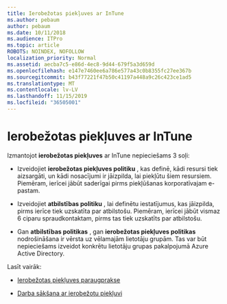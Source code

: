```yaml
---
title: Ierobežotas piekļuves ar InTune
ms.author: pebaum
author: pebaum
ms.date: 10/11/2018
ms.audience: ITPro
ms.topic: article
ROBOTS: NOINDEX, NOFOLLOW
localization_priority: Normal
ms.assetid: aecba7c5-e86d-4ec8-9d44-679f5a3d659d
ms.openlocfilehash: e147e7460ee6a786e577a43c0b8355fc27ee367b
ms.sourcegitcommit: b43f77221f47b50c41197a448a9c26c423ce1ad5
ms.translationtype: MT
ms.contentlocale: lv-LV
ms.lasthandoff: 11/15/2019
ms.locfileid: "36505001"
---
```

# <a name="conditional-access-with-intune"></a>Ierobežotas piekļuves ar InTune

Izmantojot **ierobežotas piekļuves** ar InTune nepieciešams 3 soļi: 
  
- Izveidojiet **ierobežotas piekļuves politiku** , kas definē, kādi resursi tiek aizsargāti, un kādi nosacījumi ir jāizpilda, lai piekļūtu šiem resursiem. Piemēram, ierīcei jābūt saderīgai pirms piekļūšanas korporatīvajam e-pastam. 
    
- Izveidojiet **atbilstības politiku** , lai definētu iestatījumus, kas jāizpilda, pirms ierīce tiek uzskatīta par atbilstošu. Piemēram, ierīcei jābūt vismaz 6 ciparu spraudkontaktam, pirms tas tiek uzskatīts par atbilstošu. 
    
- Gan **atbilstības politikas** , gan **ierobežotas piekļuves politikas** nodrošināšana ir vērsta uz vēlamajām lietotāju grupām. Tas var būt nepieciešams izveidot konkrētu lietotāju grupas pakalpojumā Azure Active Directory. 
    
Lasīt vairāk:
  
- [Ierobežotas piekļuves paraugprakse](https://docs.microsoft.com/azure/active-directory/conditional-access/best-practices)
    
- [Darba sākšana ar ierobežotu piekļuvi](https://docs.microsoft.com/azure/active-directory/active-directory-conditional-access-azure-portal-get-started)
    

